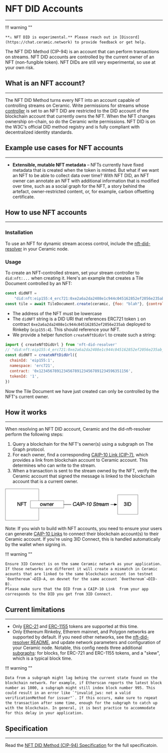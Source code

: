 # **NFT DID Accounts**

---

!!! warning ""

    **⚠️ NFT DID is experimental.** Please reach out in [Discord](https://chat.ceramic.network) to provide feedback or get help.

The NFT DID Method (CIP-94) is an account that can perform transactions on streams. NFT DID accounts are controlled by the current owner of an NFT (non-fungible token). NFT DIDs are still very experimental, so use at your own risk.

## **What is an NFT account?**

---

The NFT DID Method turns every NFT into an account capable of controlling streams on Ceramic. Write permissions for streams whose [controller](../../../../learn/glossary.md#controllers) is set to an NFT DID are restricted to the DID account of the blockchain account that currently owns the NFT. When the NFT changes ownership on-chain, so do the Ceramic write permissions.
NFT DID is on the W3C's official DID method registry and is fully compliant with decentralized identity standards.

## **Example use cases for NFT accounts**

---

- **Extensible, mutable NFT metadata** – NFTs currently have fixed metadata that is created when the token is minted. But what if we want an NFT to be able to collect data over time? With NFT DID, an NFT owner can annotate an NFT with additional information that is modified over time, such as a social graph for the NFT, a story behind the artefact, owner-restricted content, or, for example, carbon offsetting certificate.

## **How to use NFT accounts**

---

### **Installation**

To use an NFT for dynamic stream access control, include the [nft-did-resolver](https://www.npmjs.com/package/nft-did-resolver) in your Ceramic node. 

### **Usage**

To create an NFT-controlled stream, set your stream controller to `did:nft:...` when creating it. Here's an example that creates a Tile Document controlled by an NFT:

```js
const didNFT =
    "did:nft:eip155:4_erc721:0xe2a6a2da2408e1c944c045162852ef2056e235ab_1";
const tile = await TileDocument.create(ceramic, {foo: "blah"}, {controllers: [didNFT]})
```

- The address of the NFT must be lowercase
- The `didNFT` string is a DID URI that references ERC721 token `1` on contract `0xe2a6a2da2408e1c944c045162852ef2056e235ab` deployed to Rinkeby (`eip155:4`). This should reference your NFT.
- We provide a helper function `createNftDidUrl` to create such a string:

```js
import { createNftDidUrl } from 'nft-did-resolver'
// "did:nft:eip155:4_erc721:0xe2a6a2da2408e1c944c045162852ef2056e235ab_1"
const didNFT = createNftDidUrl({
  chainId: 'eip155:1',
  namespace: 'erc721',
  contract: '0x1234567891234567891234567891234596351156',
  tokenId: '1',
})
```
    

Now the Tile Document we have just created can only be controlled by the NFT's current owner.

## **How it works**

---

When resolving an NFT DID account, Ceramic and the did-nft-resolver perform the following steps:

1. Query a blockchain for the NFT's owner(s) using a subgraph on The Graph protocol. 
2. For each owner, find a corresponding [CAIP-10 Link (CIP-7)](../stream-programs/caip10-link.md), which provides a link from blockchain account to Ceramic account. This determines who can write to the stream.
3. When a transaction is sent to the stream owned by the NFT,  verify the Ceramic account that signed the message is linked to the blockchain account that is a current owner.

![NFT-DID Relationship](../../../../images/nft-did-link.png)


Note: If you wish to build with NFT accounts, you need to ensure your users can generate [CAIP-10 Links](../stream-programs/caip10-link.md) to connect their blockchain account(s) to their Ceramic account. If you're using 3ID Connect, this is handled automatically by the wallet when signing in.

!!! warning ""

    Ensure 3ID Connect is on the same Ceramic network as your application. If those networks are different it will create a mismatch in Ceramic acounts that are linked to the same blockchain account (on testnet `0xethereum`→DID-A, on devnet for the same account `0xethereum`→DID-B). 
    Please make sure that the DID from a CAIP-10 Link  from your app corresponds to the DID you get from 3ID Connect.

## **Current limitations**

---

- Only [ERC-21](https://eips.ethereum.org/EIPS/eip-721) and [ERC-1155](https://eips.ethereum.org/EIPS/eip-1155) tokens are supported at this time.
- Only Ethereum Rinkeby, Etherem mainnet, and Polygon networks are supported by default. If you need other networks, see the [nft-did-resolver README](https://github.com/ceramicnetwork/nft-did-resolver),
and update network parameters and configuration of your Ceramic node. Notable, this config needs three additional [subgraphs](https://thegraph.com): for blocks, for ERC-721 and ERC-1155 tokens, and a "skew", which is a typical block time.

!!! warning ""

    Data from a subgraph might lag behing the current state found on the blockchain network. For example, if Etherscan reports the latest block number as 1000, a subgraph might still index block number 995. This could result in an error like `"invalid_jws: not a valid verificationMethod for issuer"`. If this occurs, make sure to repeat the transaction after some time, enough for the subgraph to catch up with the blockchain. In general, it is best practice to accommodate for this delay in your application.

## **Specification**

---

Read the [NFT DID Method (CIP-94) Specification](https://github.com/ceramicnetwork/CIP/blob/main/CIPs/CIP-94/CIP-94.md) for the full specificatoin.
